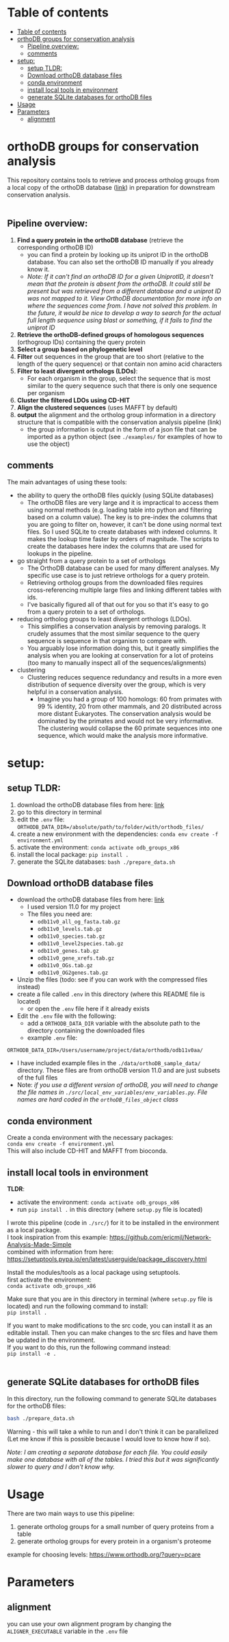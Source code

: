 # Table of contents
- [Table of contents](#table-of-contents)
- [orthoDB groups for conservation analysis](#orthodb-groups-for-conservation-analysis)
  - [Pipeline overview:](#pipeline-overview)
  - [comments](#comments)
- [setup:](#setup)
  - [setup TLDR:](#setup-tldr)
  - [Download orthoDB database files](#download-orthodb-database-files)
  - [conda environment](#conda-environment)
  - [install local tools in environment](#install-local-tools-in-environment)
  - [generate SQLite databases for orthoDB files](#generate-sqlite-databases-for-orthodb-files)
- [Usage](#usage)
- [Parameters](#parameters)
  - [alignment](#alignment)

# orthoDB groups for conservation analysis
This repository contains tools to retrieve and process ortholog groups from a local copy of the orthoDB database ([link](https://www.orthodb.org/)) in preparation for downstream conservation analysis. <br><br>

## Pipeline overview:
1. **Find a query protein in the orthoDB database** (retrieve the corresponding orthoDB ID)
   - you can find a protein by looking up its uniprot ID in the orthoDB database. You can also set the orthoDB ID manually if you already know it. 
   - *Note: If it can't find an orthoDB ID for a given UniprotID, it doesn't mean that the protein is absent from the orthoDB. It could still be present but was retrieved from a different database and a uniprot ID was not mapped to it. View OrthoDB documentation for more info on where the sequences come from. I have not solved this problem. In the future, it would be nice to develop a way to search for the actual full length sequence using blast or something, if it fails to find the uniprot ID*
2. **Retrieve the orthoDB-defined groups of homologous sequences** (orthogroup IDs) containing the query protein
3. **Select a group based on phylogenetic level**
4. **Filter** out sequences in the group that are too short (relative to the length of the query sequence) or that contain non amino acid characters
5. **Filter to least divergent orthologs (LDOs)**:
   - For each organism in the group, select the sequence that is most similar to the query sequence such that there is only one sequence per organism
6. **Cluster the filtered LDOs using CD-HIT**
7. **Align the clustered sequences** (uses MAFFT by default)
8. **output** the alignment and the ortholog group information in a directory structure that is compatible with the conservation analysis pipeline (link)
    - the group information is output in the form of a json file that can be imported as a python object (see `./examples/` for examples of how to use the object)

## comments
The main advantages of using these tools:
- the ability to query the orthoDB files quickly (using SQLite databases)
    - The orthoDB files are very large and it is impractical to access them using normal methods (e.g. loading table into python and filtering based on a column value). The key is to pre-index the columns that you are going to filter on, however, it can't be done using normal text files. So I used SQLite to create databases with indexed columns. It makes the lookup time faster by orders of magnitude. The scripts to create the databases here index the columns that are used for lookups in the pipeline.
- go straight from a query protein to a set of orthologs
    - The OrthoDB database can be used for many different analyses. My specific use case is to just retrieve orthologs for a query protein. 
    - Retrieving ortholog groups from the downloaded files requires cross-referencing multiple large files and linking different tables with ids. 
    - I've basically figured all of that out for you so that it's easy to go from a query protein to a set of orthologs.
- reducing ortholog groups to least divergent orthologs (LDOs). 
    - This simplifies a conservation analysis by removing paralogs. It crudely assumes that the most similar sequence to the query sequence is sequence in that organism to compare with.
    - You arguably lose information doing this, but it greatly simplifies the analysis when you are looking at conservation for a lot of proteins (too many to manually inspect all of the sequences/alignments)
- clustering
    - Clustering reduces sequence redundancy and results in a more even distribution of sequence diversity over the group, which is very helpful in a conservation analysis.
        - Imagine you had a group of 100 homologs: 60 from primates with 99 % identity, 20 from other mammals, and 20 distributed across more distant Eukaryotes. The conservation analysis would be dominated by the primates and would not be very informative. The clustering would collapse the 60 primate sequences into one sequence, which would make the analysis more informative.


# setup:

## setup TLDR:
1. download the orthoDB database files from here: [link](https://data.orthodb.org/download/)
2. go to this directory in terminal
3. edit the `.env` file: `ORTHODB_DATA_DIR=/absolute/path/to/folder/with/orthodb_files/`
4. create a new environment with the dependencies: `conda env create -f environment.yml` <br>
5. activate the environment: `conda activate odb_groups_x86` <br>
6. install the local package: `pip install .` <br>
7. generate the SQLite databases: `bash ./prepare_data.sh` <br>

## Download orthoDB database files
- download the orthoDB database files from here: [link](https://data.orthodb.org/download/)
  - I used version 11.0 for my project
  - The files you need are:
    - `odb11v0_all_og_fasta.tab.gz`
    - `odb11v0_levels.tab.gz`
    - `odb11v0_species.tab.gz`
    - `odb11v0_level2species.tab.gz`
    - `odb11v0_genes.tab.gz`
    - `odb11v0_gene_xrefs.tab.gz`
    - `odb11v0_OGs.tab.gz`
    - `odb11v0_OG2genes.tab.gz`
- Unzip the files (todo: see if you can work with the compressed files instead)
- create a file called `.env` in this directory (where this README file is located)
  - or open the `.env` file here if it already exists 
- Edit the `.env` file with the following:
  - add a `ORTHODB_DATA_DIR` variable with the absolute path to the directory containing the downloaded files
  - example `.env` file: 
```
ORTHODB_DATA_DIR=/Users/username/project/data/orthodb/odb11v0aa/
```
- I have included example files in the `./data/orthoDB_sample_data/` directory. These files are from orthoDB version 11.0 and are just subsets of the full files<br>
- Note: *if you use a different version of orthoDB, you will need to change the file names in `./src/local_env_variables/env_variables.py`. File names are hard coded in the `orthoDB_files_object` class*

## conda environment

Create a conda environment with the necessary packages: <br>
`conda env create -f environment.yml` <br>
This will also include CD-HIT and MAFFT from bioconda. <br>


## install local tools in environment

**TLDR**: 
- activate the environment: `conda activate odb_groups_x86`
- run `pip install .` in this directory (where `setup.py` file is located) <br>

I wrote this pipeline (code in `./src/`) for it to be installed in the environment as a local package. <br>
I took inspiration from this example: https://github.com/ericmjl/Network-Analysis-Made-Simple <br>
combined with information from here: https://setuptools.pypa.io/en/latest/userguide/package_discovery.html <br>

Install the modules/tools as a local package using setuptools. <br>
first activate the environment: <br>
`conda activate odb_groups_x86` <br>

Make sure that you are in this directory in terminal (where `setup.py` file is located) and run the following command to install: <br>
`pip install .` <br>

If you want to make modifications to the src code, you can install it as an editable install. Then you can make changes to the src files and have them be updated in the environment. <br>
If you want to do this, run the following command instead: <br>
`pip install -e .` <br><br>

## generate SQLite databases for orthoDB files
In this directory, run the following command to generate SQLite databases for the orthoDB files: <br>
```bash
bash ./prepare_data.sh
```

Warning - this will take a while to run and I don't think it can be parallelized (Let me know if this is possible because I would love to know how if so). <br>

*Note: I am creating a separate database for each file. You could easily make one database with all of the tables. I tried this but it was significantly slower to query and I don't know why.* <br>

# Usage

There are two main ways to use this pipeline: <br>
1. generate ortholog groups for a small number of query proteins from a table
2. generate ortholog groups for every protein in a organism's proteome

example for choosing levels: https://www.orthodb.org/?query=pcare


# Parameters

## alignment
you can use your own alignment program by changing the `ALIGNER_EXECUTABLE` variable in the `.env` file
